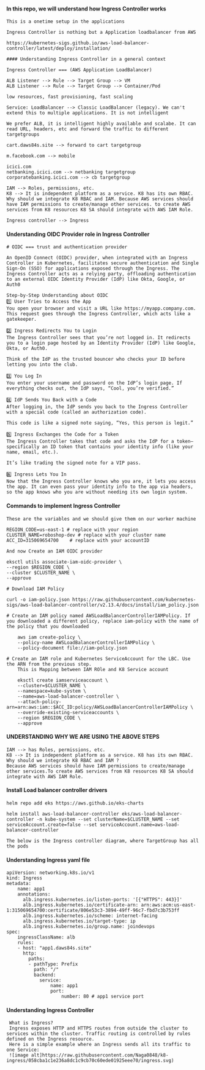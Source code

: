 #### In this repo, we will understand how Ingress Controller works

    This is a onetime setup in the applications

    Ingress Controller is nothing but a Application loadbalancer from AWS

    https://kubernetes-sigs.github.io/aws-load-balancer-controller/latest/deploy/installation/

    #### Understanding Ingress Controller in a general context

    Ingress Controller === (AWS Application LoadBalancer)

    ALB Listener --> Rule --> Target Group --> VM
    ALB Listener --> Rule --> Target Group --> Container/Pod

    low resources, fast provisioning, fast scaling

    Service: LoadBalancer --> Classic LoadBalancer (legacy). We can't extend this to multiple applications. It is not intelligent

    We prefer ALB, it is intelligent highly available and scalabe. It can read URL, headers, etc and forward the traffic to different targetgroups

    cart.daws84s.site --> forward to cart targetgroup

    m.facebook.com --> mobile

    icici.com
    netbanking.icici.com --> netbanking targetgroup
    corporatebanking.icici.com --> cb targetgroup

    IAM --> Roles, permissions, etc.
    K8 --> It is independent platform as a service. K8 has its own RBAC. Why should we integrate K8 RBAC and IAM. Because AWS services should have IAM permissions to create/manage other services. to create AWS services from K8 resources K8 SA should integrate with AWS IAM Role.

    Ingress controller --> Ingress


#### Understanding OIDC Provider role in Ingress Controller

    # OIDC === trust and authentication provider

    An OpenID Connect (OIDC) provider, when integrated with an Ingress Controller in Kubernetes, facilitates secure authentication and Single Sign-On (SSO) for applications exposed through the Ingress. The Ingress Controller acts as a relying party, offloading authentication to an external OIDC Identity Provider (IdP) like Okta, Google, or Auth0

    Step-by-Step Understanding about OIDC
    1️⃣ User Tries to Access the App
    You open your browser and visit a URL like https://myapp.company.com. This request goes through the Ingress Controller, which acts like a gatekeeper.

    2️⃣ Ingress Redirects You to Login
    The Ingress Controller sees that you’re not logged in. It redirects you to a login page hosted by an Identity Provider (IdP) like Google, Okta, or Auth0.

    Think of the IdP as the trusted bouncer who checks your ID before letting you into the club.

    3️⃣ You Log In
    You enter your username and password on the IdP’s login page. If everything checks out, the IdP says, “Cool, you’re verified.”

    4️⃣ IdP Sends You Back with a Code
    After logging in, the IdP sends you back to the Ingress Controller with a special code (called an authorization code).

    This code is like a signed note saying, “Yes, this person is legit.”

    5️⃣ Ingress Exchanges the Code for a Token
    The Ingress Controller takes that code and asks the IdP for a token—specifically an ID token that contains your identity info (like your name, email, etc.).

    It’s like trading the signed note for a VIP pass.

    6️⃣ Ingress Lets You In
    Now that the Ingress Controller knows who you are, it lets you access the app. It can even pass your identity info to the app via headers, so the app knows who you are without needing its own login system.


#### Commands to implement Ingress Controller

    These are the variables and we should give them on our worker machine

    REGION_CODE=us-east-1 # replace with your region
    CLUSTER_NAME=roboshop-dev # replace with your cluster name
    ACC_ID=315069654700    # replace with your accountID

    And now Create an IAM OIDC provider

    eksctl utils associate-iam-oidc-provider \
    --region $REGION_CODE \
    --cluster $CLUSTER_NAME \
    --approve

    # Download IAM Policy

    curl -o iam-policy.json https://raw.githubusercontent.com/kubernetes-sigs/aws-load-balancer-controller/v2.13.4/docs/install/iam_policy.json

    # Create an IAM policy named AWSLoadBalancerControllerIAMPolicy. If you downloaded a different policy, replace iam-policy with the name of the policy that you downloaded

        aws iam create-policy \
        --policy-name AWSLoadBalancerControllerIAMPolicy \
        --policy-document file://iam-policy.json

    # Create an IAM role and Kubernetes ServiceAccount for the LBC. Use the ARN from the previous step.
        This is Mapping between IAM ROle and K8 Service account

        eksctl create iamserviceaccount \
        --cluster=$CLUSTER_NAME \
        --namespace=kube-system \
        --name=aws-load-balancer-controller \
        --attach-policy-arn=arn:aws:iam::$ACC_ID:policy/AWSLoadBalancerControllerIAMPolicy \
        --override-existing-serviceaccounts \
        --region $REGION_CODE \
        --approve

#### UNDERSTANDING WHY WE ARE USING THE ABOVE STEPS

    IAM --> has Roles, permissions, etc.
    K8 --> It is independent platform as a service. K8 has its own RBAC. 
    Why should we integrate K8 RBAC and IAM ?
    Because AWS services should have IAM permissions to create/manage other services.To create AWS services from K8 resources K8 SA should integrate with AWS IAM Role.

#### Install Load balancer controller drivers

    helm repo add eks https://aws.github.io/eks-charts

    helm install aws-load-balancer-controller eks/aws-load-balancer-controller -n kube-system --set clusterName=$CLUSTER_NAME --set serviceAccount.create=false --set serviceAccount.name=aws-load-balancer-controller

    The below is the Ingress controller diagram, where TargetGroup has all the pods

#### Understanding Ingress yaml file

    apiVersion: networking.k8s.io/v1
    kind: Ingress
    metadata:
        name: app1
        annotations:
          alb.ingress.kubernetes.io/listen-ports: '[{"HTTPS": 443}]'
          alb.ingress.kubernetes.io/certificate-arn: arn:aws:acm:us-east-1:315069654700:certificate/806e53c3-3894-49ff-96c7-fbd7c3b753ff
          alb.ingress.kubernetes.io/scheme: internet-facing
          alb.ingress.kubernetes.io/target-type: ip
          alb.ingress.kubernetes.io/group.name: joindevops
    spec:
        ingressClassName: alb
        rules:
        - host: "app1.daws84s.site"
          http:
            paths:
            - pathType: Prefix
              path: "/"
              backend:
                service:
                    name: app1
                    port:
                        number: 80 # app1 service port

#### Understanding Ingress Controller
     
     What is Ingress? 
     Ingress exposes HTTP and HTTPS routes from outside the cluster to services within the cluster. Traffic routing is controlled by rules defined on the Ingress resource.
     Here is a simple example where an Ingress sends all its traffic to one Service:
     ![image alt]https://raw.githubusercontent.com/Naga0848/k8-ingress/058cba1c1e236a8dc1c9cb70c60ede01925eee70/ingress.svg)
